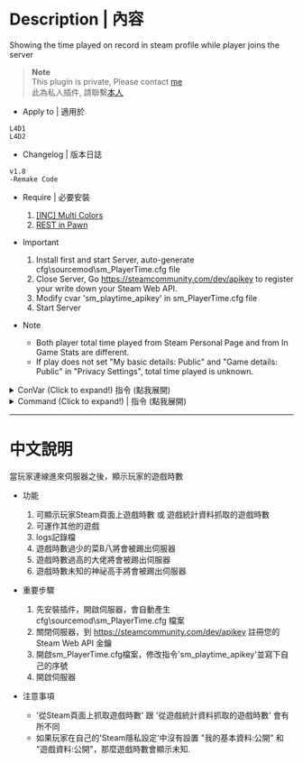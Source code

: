 # Description | 內容
Showing the time played on record in steam profile while player joins the server

> __Note__ <br/>
This plugin is private, Please contact [me](https://github.com/fbef0102/Game-Private_Plugin#私人插件列表-private-plugins-list)<br/>
此為私人插件, 請聯繫[本人](https://github.com/fbef0102/Game-Private_Plugin#私人插件列表-private-plugins-list)

* Apply to | 適用於
```
L4D1
L4D2
```

* Changelog | 版本日誌
```
v1.8
-Remake Code
```

* Require | 必要安裝
	1. [[INC] Multi Colors](https://forums.alliedmods.net/showthread.php?t=247770)
	2. [REST in Pawn](https://forums.alliedmods.net/showthread.php?t=298024)

* Important
	1. Install first and start Server, auto-generate cfg\sourcemod\sm_PlayerTime.cfg file
	2. Close Server, Go https://steamcommunity.com/dev/apikey to register your write down your Steam Web API.
	3. Modify cvar 'sm_playtime_apikey' in sm_PlayerTime.cfg file
	4. Start Server 

* Note
	* Both player total time played from Steam Personal Page and from In Game Stats are different.
	* If play does not set "My basic details: Public" and "Game details: Public" in "Privacy Settings", total time played is unknown.

<details>
<summary>ConVar (Click to expand!) 指令 (點我展開)</summary>

* cfg/sourcemod/sm_PlayerTime.cfg
```php
cfg/sourcemod/sm_PlayerTime.cfg
// If 1, Announce the time played on record when player joins the server.
sm_playtime_announce "1"

// Steam developer web API key. (https://steamcommunity.com/dev/apikey)
sm_playtime_apikey "XXXXXXXXXXXXXXXXXXXX"

// Application ID of current game. HL2:DM (320), CS:S (240), CS:GO (730), TF2 (440), L4D (500), L4D2 (550)
sm_playtime_appid "550"

// Ban duration (Mins) (0=Permanent)
sm_playtime_block_ban_time "1440"

// Check and unblock players with these flags. (Empty = Everyone, -1: Nobody)
sm_playtime_block_immue_flag "z"

// Any player whose total time played on record is higher this value can not join the server. (Mins) (0=off)
sm_playtime_block_long "0"

// Any player whose total time played on record is below this value can not join the server. (Mins) (0=off)
sm_playtime_block_short "6000"

// Any player whose total time played on record is unknown can not join the server. (0=off)
sm_playtime_block_unknown "0"

// If 1, record to file. (Path: sourcemod/logs/PlayerTime.log)
sm_playtime_log "1"

// Get player time played from 0: Steam Personal Page, 1: In Game Stats.
sm_playtime_method "0"
```
</details>

<details>
<summary>Command (Click to expand!) | 指令 (點我展開)</summary>

<b>** Check total time played of every player in game</b>
```
sm_timedisplay
```
</details>

- - - -
# 中文說明
當玩家連線進來伺服器之後，顯示玩家的遊戲時數

* 功能
	1. 可顯示玩家Steam頁面上遊戲時數 或 遊戲統計資料抓取的遊戲時數
	2. 可運作其他的遊戲
	3. logs記錄檔
	4. 遊戲時數過少的菜B八將會被踢出伺服器
	5. 遊戲時數過高的大佬將會被踢出伺服器
	6. 遊戲時數未知的神祕高手將會被踢出伺服器

* 重要步驟
	1. 先安裝插件，開啟伺服器，會自動產生　cfg\sourcemod\sm_PlayerTime.cfg 檔案
	2. 關閉伺服器，到 https://steamcommunity.com/dev/apikey 註冊您的 Steam Web API 金鑰
	3. 開啟sm_PlayerTime.cfg檔案，修改指令'sm_playtime_apikey'並寫下自己的序號
	4. 開啟伺服器

* 注意事項
	* '從Steam頁面上抓取遊戲時數' 跟 '從遊戲統計資料抓取的遊戲時數' 會有所不同
	* 如果玩家在自己的'Steam隱私設定'中沒有設置 "我的基本資料:公開" 和 "遊戲資料:公開"，那麼遊戲時數會顯示未知.
